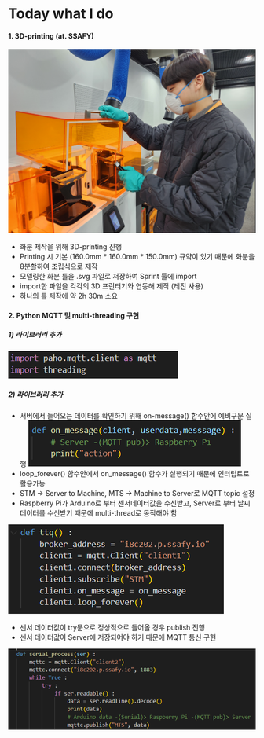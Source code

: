 # Today what I do

#### 1. 3D-printing (at. SSAFY)

![image.png](./image.png)

- 화분 제작을 위해 3D-printing 진행
- Printing 시 기본 (160.0mm * 160.0mm * 150.0mm) 규약이 있기 때문에 화분을 8분할하여 조립식으로 제작
- 모델링한 화분 틀을 .svg 파일로 저장하여 Sprint 툴에 import
- import한 파일을 각각의 3D 프린터기와 연동해 제작 (레진 사용)
- 하나의 틀 제작에 약 2h 30m 소요

#### 2. Python MQTT 및 multi-threading 구현

##### 1) 라이브러리 추가
![image-1.png](./image-1.png)

##### 2) 라이브러리 추가
- 서버에서 들어오는 데이터를 확인하기 위해 on-message() 함수안에 예비구문 실행
![image-2.png](./image-2.png)
- loop_forever() 함수안에서 on_message() 함수가 실행되기 때문에 인터럽트로 활용가능
- STM -> Server to Machine, MTS -> Machine to Server로 MQTT topic 설정
- Raspberry Pi가 Arduino로 부터 센서데이터값을 수신받고, Server로 부터 날씨 데이터를 수신받기 때문에 multi-thread로 동작해야 함

![image-4.png](./image-4.png)

- 센서 데이터값이 try문으로 정상적으로 들어올 경우 publish 진행
- 센서 데이터값이 Server에 저장되어야 하기 때문에 MQTT 통신 구현

![image-3.png](./image-3.png)
